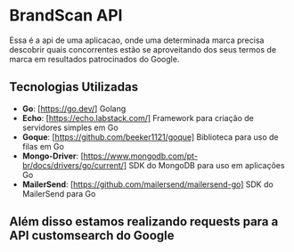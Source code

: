 # BrandScan API

Essa é a api de uma aplicacao, onde uma determinada marca precisa descobrir quais concorrentes estão se aproveitando dos seus termos de marca em resultados patrocinados do Google.

## Tecnologias Utilizadas

- **Go**: [https://go.dev/] Golang
- **Echo**: [https://echo.labstack.com/] Framework para criação de servidores simples em Go
- **Goque**: [https://github.com/beeker1121/goque] Biblioteca para uso de filas em Go
- **Mongo-Driver**: [https://www.mongodb.com/pt-br/docs/drivers/go/current/] SDK do MongoDB para uso em aplicações Go
- **MailerSend**: [https://github.com/mailersend/mailersend-go] SDK do MailerSend para Go

## Além disso estamos realizando requests para a API customsearch do Google

